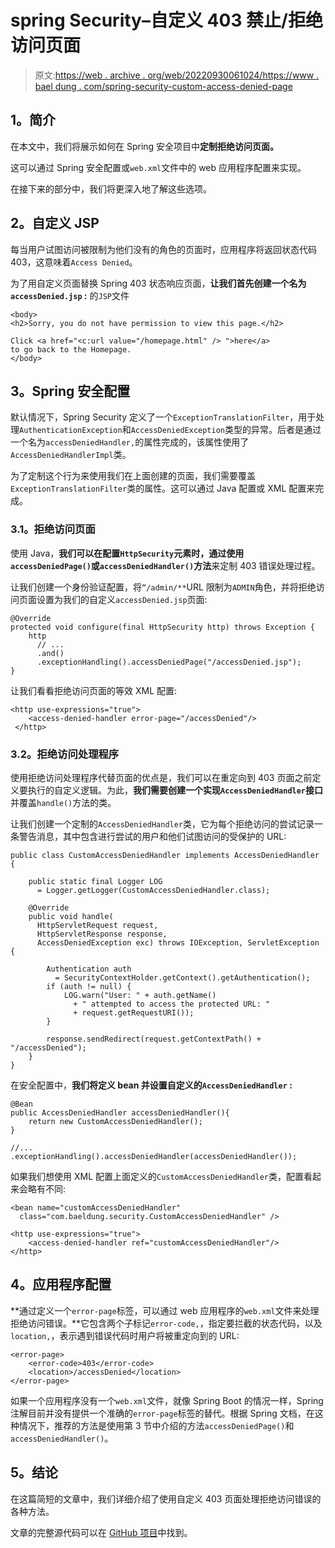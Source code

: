 # spring Security–自定义 403 禁止/拒绝访问页面

> 原文:[https://web . archive . org/web/20220930061024/https://www . bael dung . com/spring-security-custom-access-denied-page](https://web.archive.org/web/20220930061024/https://www.baeldung.com/spring-security-custom-access-denied-page)

## **1。简介**

在本文中，我们将展示如何在 Spring 安全项目中**定制拒绝访问页面。**

这可以通过 Spring 安全配置或`web.xml`文件中的 web 应用程序配置来实现。

在接下来的部分中，我们将更深入地了解这些选项。

## **2。自定义 JSP**

每当用户试图访问被限制为他们没有的角色的页面时，应用程序将返回状态代码 403，这意味着`Access Denied`。

为了用自定义页面替换 Spring 403 状态响应页面，**让我们首先创建一个名为`accessDenied.jsp` :** 的`JSP`文件

```
<body>
<h2>Sorry, you do not have permission to view this page.</h2>

Click <a href="<c:url value="/homepage.html" /> ">here</a>
to go back to the Homepage.
</body>
```

## **3。Spring 安全配置**

默认情况下，Spring Security 定义了一个`ExceptionTranslationFilter`，用于处理`AuthenticationException`和`AccessDeniedException`类型的异常。后者是通过一个名为`accessDeniedHandler,`的属性完成的，该属性使用了`AccessDeniedHandlerImpl`类。

为了定制这个行为来使用我们在上面创建的页面，我们需要覆盖`ExceptionTranslationFilter`类的属性。这可以通过 Java 配置或 XML 配置来完成。

### **3.1。拒绝访问页面**

使用 Java，**我们可以在配置`HttpSecurity`元素时，通过使用 `accessDeniedPage()`或`accessDeniedHandler()`方法**来定制 403 错误处理过程。

让我们创建一个身份验证配置，将`“/admin/**`URL 限制为`ADMIN`角色，并将拒绝访问页面设置为我们的自定义`accessDenied.jsp`页面:

```
@Override
protected void configure(final HttpSecurity http) throws Exception {
    http
      // ...
      .and()
      .exceptionHandling().accessDeniedPage("/accessDenied.jsp");
}
```

让我们看看拒绝访问页面的等效 XML 配置:

```
<http use-expressions="true">
    <access-denied-handler error-page="/accessDenied"/>
 </http>
```

### **3.2。拒绝访问处理程序**

使用拒绝访问处理程序代替页面的优点是，我们可以在重定向到 403 页面之前定义要执行的自定义逻辑。为此，**我们需要创建一个实现`AccessDeniedHandler`接口**并覆盖`handle()`方法的类。

让我们创建一个定制的`AccessDeniedHandler`类，它为每个拒绝访问的尝试记录一条警告消息，其中包含进行尝试的用户和他们试图访问的受保护的 URL:

```
public class CustomAccessDeniedHandler implements AccessDeniedHandler {

    public static final Logger LOG
      = Logger.getLogger(CustomAccessDeniedHandler.class);

    @Override
    public void handle(
      HttpServletRequest request,
      HttpServletResponse response, 
      AccessDeniedException exc) throws IOException, ServletException {

        Authentication auth 
          = SecurityContextHolder.getContext().getAuthentication();
        if (auth != null) {
            LOG.warn("User: " + auth.getName() 
              + " attempted to access the protected URL: "
              + request.getRequestURI());
        }

        response.sendRedirect(request.getContextPath() + "/accessDenied");
    }
}
```

在安全配置中，**我们将定义 bean 并设置自定义的`AccessDeniedHandler` :**

```
@Bean
public AccessDeniedHandler accessDeniedHandler(){
    return new CustomAccessDeniedHandler();
}

//...
.exceptionHandling().accessDeniedHandler(accessDeniedHandler()); 
```

如果我们想使用 XML 配置上面定义的`CustomAccessDeniedHandler`类，配置看起来会略有不同:

```
<bean name="customAccessDeniedHandler" 
  class="com.baeldung.security.CustomAccessDeniedHandler" />

<http use-expressions="true">
    <access-denied-handler ref="customAccessDeniedHandler"/>
</http>
```

## **4。应用程序配置**

**通过定义一个`error-page`标签，可以通过 web 应用程序的`web.xml`文件来处理拒绝访问错误。**它包含两个子标记`error-code,`，指定要拦截的状态代码，以及`location,`，表示遇到错误代码时用户将被重定向到的 URL:

```
<error-page>
    <error-code>403</error-code>
    <location>/accessDenied</location>
</error-page>
```

如果一个应用程序没有一个`web.xml`文件，就像 Spring Boot 的情况一样，Spring 注解目前并没有提供一个准确的`error-page`标签的替代。根据 Spring 文档，在这种情况下，推荐的方法是使用第 3 节中介绍的方法`accessDeniedPage()`和`accessDeniedHandler()`。

## **5。结论**

在这篇简短的文章中，我们详细介绍了使用自定义 403 页面处理拒绝访问错误的各种方法。

文章的完整源代码可以在 [GitHub 项目](https://web.archive.org/web/20220122052741/https://github.com/eugenp/tutorials/tree/master/spring-security-modules/spring-security-web-login)中找到。